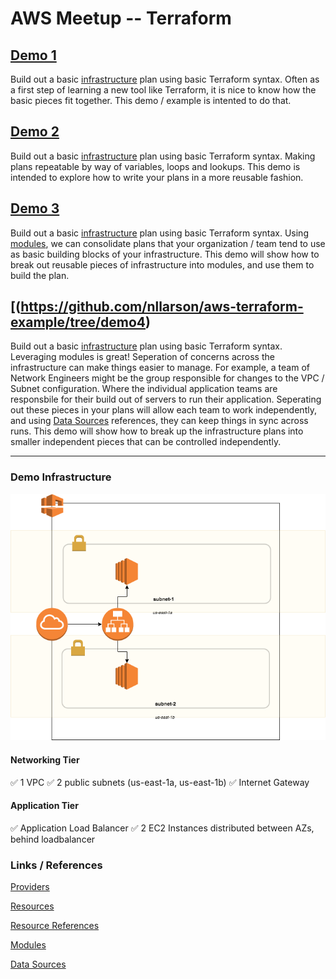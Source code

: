 # AWS Meetup -- Terraform

## [Demo 1](https://github.com/nllarson/aws-terraform-example/tree/demo1)
Build out a basic [infrastructure](#DemoInfrastructure) plan using basic Terraform syntax. 
Often as a first step of learning a new tool like Terraform, it is nice to know how the basic pieces fit together.  This demo / example is intented to do that.

## [Demo 2](https://github.com/nllarson/aws-terraform-example/tree/demo2)
Build out a basic [infrastructure](#DemoInfrastructure) plan using basic Terraform syntax. 
Making plans repeatable by way of variables, loops and lookups.  This demo is intended to explore how to write your plans in a more reusable fashion.

## [Demo 3](https://github.com/nllarson/aws-terraform-example/tree/demo3)
Build out a basic [infrastructure](#DemoInfrastructure) plan using basic Terraform syntax. 
Using [modules](https://www.terraform.io/docs/configuration/modules.html), we can consolidate plans that your organization / team tend to use as basic building blocks of your infrastructure.  This demo will show how to break out reusable pieces of infrastructure into modules, and use them to build the plan.

## [(https://github.com/nllarson/aws-terraform-example/tree/demo4)
Build out a basic [infrastructure](#DemoInfrastructure) plan using basic Terraform syntax. 
Leveraging modules is great!  Seperation of concerns across the infrastructure can make things easier to manage.  For example, a team of Network Engineers might be the group responsible for changes to the VPC / Subnet configuration.  Where the individual application teams are responsbile for their build out of servers to run their application.  Seperating out these pieces in your plans will allow each team to work independently, and using [Data Sources](https://www.terraform.io/docs/configuration/data-sources.html) references, they can keep things in sync across runs.  This demo will show how to break up the infrastructure plans into smaller independent pieces that can be controlled independently.

----

### Demo Infrastructure
![demo infrastructure](static/demoArchitecture.png "Demo Infrastructure")

#### Networking Tier
 :white_check_mark: 1 VPC
 :white_check_mark: 2 public subnets (us-east-1a, us-east-1b)
 :white_check_mark: Internet Gateway

#### Application Tier
 :white_check_mark: Application Load Balancer
 :white_check_mark: 2 EC2 Instances distributed between AZs, behind loadbalancer

### Links / References
[Providers](https://www.terraform.io/docs/configuration/providers.html)

[Resources](https://www.terraform.io/docs/configuration/resources.html)

[Resource References](https://www.terraform.io/docs/configuration/interpolation.html#attributes-of-other-resources)

[Modules](https://www.terraform.io/docs/configuration/modules.html)

[Data Sources](https://www.terraform.io/docs/configuration/data-sources.html)

